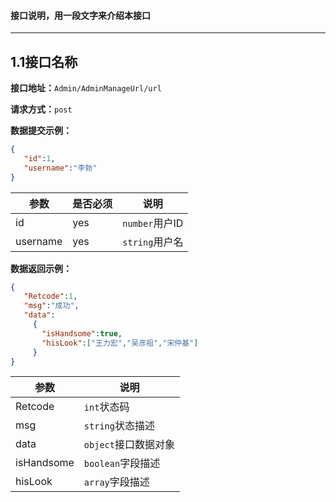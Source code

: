 #### 接口说明，用一段文字来介绍本接口

***
## 1.1接口名称

**接口地址：**`Admin/AdminManageUrl/url`

**请求方式：**`post`

**数据提交示例：**
```json
{
   "id":1,
   "username":"李勃"
}
```
参数 | 是否必须 | 说明
-- | -- | --
id | yes | `number`用户ID
username | yes | `string`用户名

**数据返回示例：**
```json
{
   "Retcode":1,
   "msg":"成功",
   "data":
     {
       "isHandsome":true,
       "hisLook":["王力宏","吴彦祖","宋仲基"]
     }
}
```
参数 | 说明
-- | --
Retcode | `int`状态码
msg | `string`状态描述
data | `object`接口数据对象
isHandsome | `boolean`字段描述
hisLook | `array`字段描述
